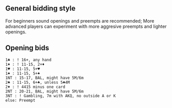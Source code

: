 ## General bidding style
For beginners sound openings and preempts are recommended; More advanced players can experiment with more aggresive preempts and lighter openings. 

## Opening bids
```
1♣️ : ! 16+, any hand
1♦️ : ! 11-15, 2+♦️
1♥️ : 11-15, 5+♥️
1♠️ : 11-15, 5+♠️
1NT : 15-17, BAL, might have 5M/6m
2♣️ : 11-15, 6+♣️, unless 5♣️4M
2♦️ : ! 4415 minus one card
2NT : 20-21, BAL, might have 5M/6m
3NT : ! Gambling, 7m with AKQ, no outside A or K
else: Preempt
```




